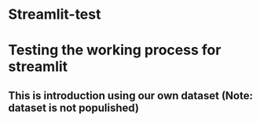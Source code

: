 # Streamlit-test


# Testing the working process for streamlit
## This is introduction using our own dataset (Note: dataset is not populished)

